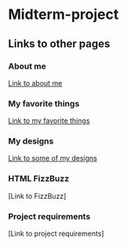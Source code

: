 # Midterm-project

## Links to other pages
### About me
[Link to about me](Aboutme.md)
### My favorite things
[Link to my favorite things](favoritethings.md)
### My designs
[Link to some of my designs](design.md)
### HTML FizzBuzz
[Link to FizzBuzz]
### Project requirements
[Link to project requirements]
